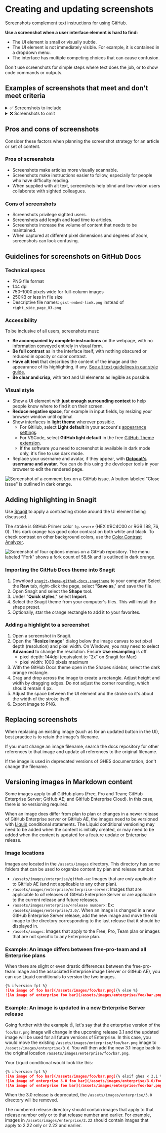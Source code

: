 # Creating and updating screenshots

Screenshots complement text instructions for using GitHub. 

**Use a screenshot when a user interface element is hard to find:** 

- The UI element is small or visually subtle.
- The UI element is not immediately visible. For example, it is contained in a dropdown menu.
- The interface has multiple competing choices that can cause confusion.

Don't use screenshots for simple steps where text does the job, or to show code commands or outputs.

## Examples of screenshots that meet and don't meet criteria

<details>

<summary>✅ Screenshots to include</summary>

- [The UI element is small or visually subtle](#the-ui-element-is-small-or-visually-subtle)
- [The UI element is not immediately visible](#the-ui-element-is-not-immediately-visible)
- [The interface has multiple choices that can cause confusion](#the-interface-has-multiple-choices-that-can-cause-confusion)

### The UI element is small or visually subtle

The edit button for a repository's social media preview image is small and visually unobtrusive. It may be hard to find in the sea of repository settings.

The screenshot is helpful to locate the button, as well as to understand the options it presents.

As a bonus, the screenshot gives a visual reference for the aspect ratio required.

![Screenshot of an article showing text instructions and a UI screenshot for editing a social media image on a GitHub repository.](./images/screenshot-yes-social-preview.png)

### The UI element is not immediately visible

Options to clone a gist are contained under a dropdown menu labeled "Embed."

The screenshot is helpful to locate the correct option in the menu, which is not visible until the dropdown is opened.

![Screenshot of an article showing instructions and a UI screenshot for cloning a gist on GitHub.](./images/screenshot-yes-clone-gist.png)

### The interface has multiple choices that can cause confusion

There are fully three settings options on a repository page: the repository settings menu itself, the floating gear icon by "About" to edit repository info, and the account settings accessed via the profile picture.

The screenshot is helpful to find the correct option.

![Screenshot of an article showing instructions and a UI screenshot for locating the Settings page in a GitHub repository.](./images/screenshot-yes-repository-settings.png)

</details>

<details>

<summary>❌ Screenshots to omit</summary>

- [The UI element is easy to find](#the-ui-element-is-easy-to-find)
- [The UI has few, straightforward choices](#the-ui-has-few-straightforward-choices)

### The UI element is easy to find

GitHub's "Create repository" button is visually prominent through size, color, and placement. There are few duelling choices.

Text instructions are adequate to help the user complete the step.

![Screenshot of an article showing instructions and a UI screenshot for the final step in creating a new repository on GitHub.](./images/screenshot-no-create-repository.png)

### The UI has few, straightforward choices

Simple and straightforward options, such as checking or unchecking a box, do not need a visual support.

Text instructions are adequate to help the user complete the step.

There are also two accessibility implications of including the full sentence of text below the checkbox in the screenshot:

1. It's hard to read for low-sighted users because it's small and not as crisp as HTML text.
2. A person using a screen reader won't have access to the information, because it will not fit within alt text character limits. Including the text in the instructions would remedy this, but be unnecessarily wordy.

![Screenshot of an article showing instructions and a UI screenshot for requiring GitHub contributors to sign off on web-based commits.](./images/screenshot-no-require-signoff.png)

</details>

## Pros and cons of screenshots

Consider these factors when planning the screenshot strategy for an article or set of content.

### Pros of screenshots

- Screenshots make articles more visually scannable.
- Screenshots make instructions easier to follow, especially for people who have difficulty reading.
- When supplied with alt text, screenshots help blind and low-vision users collaborate with sighted colleagues.

### Cons of screenshots

- Screenshots privilege sighted users.
- Screenshots add length and load time to articles.
- Screenshots increase the volume of content that needs to be maintained.
- When captured at different pixel dimensions and degrees of zoom, screenshots can look confusing.

## Guidelines for screenshots on GitHub Docs

### Technical specs

- PNG file format
- 144 dpi
- 750–1000 pixels wide for full-column images
- 250KB or less in file size
- Descriptive file names: `gist-embed-link.png` instead of `right_side_page_03.png`

### Accessibility

To be inclusive of all users, screenshots must:

- **Be accompanied by complete instructions** on the webpage, with no information conveyed entirely in visual form.
- **Be full contrast** as in the interface itself, with nothing obscured or reduced in opacity or color contrast.
- **Have alt text** that describes the content of the image and the appearance of its highlighting, if any. [See alt text guidelines in our style guide.](./content-style-guide.md#alt-text)
- **Be clear and crisp**, with text and UI elements as legible as possible.

### Visual style

- Show a UI element with **just enough surrounding context** to help people know where to find it on their screen.
- **Reduce negative space**, for example in input fields, by resizing your browser window until optimal.
- Show interfaces in **light theme** wherever possible.
  - For GitHub, select **Light default** in your account's [appearance settings](https://github.com/settings/appearance).
  - For VSCode, select **GitHub light default** in the free [GitHub Theme extension](https://marketplace.visualstudio.com/items?itemName=GitHub.github-vscode-theme).
  - If the software you need to screenshot is available in dark mode only, it's fine to use dark mode.
- Replace your username and avatar, if they appear, with **[Octocat's](https://github.com/octocat) username and avatar**. You can do this using the developer tools in your browser to edit the rendered page.

 ![Screenshot of a comment box on a GitHub issue. A button labeled "Close issue" is outlined in dark orange.](./images/issue-comment-close-button.png)

## Adding highlighting in Snagit

Use [Snagit](https://www.techsmith.com/screen-capture.html) to apply a contrasting stroke around the UI element being discussed.

The stroke is GitHub Primer color `fg.severe` (HEX #BC4C00 or RGB 188, 76, 0). This dark orange has good color contrast on both white and black. To check contrast on other background colors, use the [Color Contrast Analyzer](https://www.tpgi.com/color-contrast-checker/).

![Screenshot of four options menus on a GitHub repository. The menu labeled "Fork" shows a fork count of 58.5k and is outlined in dark orange.](./images/repository-fork-button.png)

### Importing the GitHub Docs theme into Snagit

1. Download [`snagit-theme-github-docs.snagtheme`](./images/snagit-theme-github-docs.snagtheme) to your computer. Select the **Raw** tab, right-click the page, select "**Save as**," and save the file.
2. Open Snagit and select the **Shape** tool.
3. Under "**Quick styles**," select **Import**.
4. Select the Snagit theme from your computer's files. This will install the shape preset.
5. Optionally, star the orange rectangle to add it to your favorites.

### Adding a highlight to a screenshot

1. Open a screenshot in Snagit.
2. Open the "**Resize image**" dialog below the image canvas to set pixel depth (resolution) and pixel width. On Windows, you may need to select **Advanced** to change the resolution. Ensure **Use resampling** is off.
   - pixel depth: 144dpi (equivalent to "2x" on Snagit for Mac)
   - pixel width: 1000 pixels maximum
3. With the GitHub Docs theme open in the Shapes sidebar, select the dark orange rectangle.
4. Drag and drop across the image to create a rectangle. Adjust height and width by dragging edges. Do not adjust the corner rounding, which should remain 4 px.
5. Adjust the space between the UI element and the stroke so it's about the width of the stroke itself.
6. Export image to PNG.

## Replacing screenshots

When replacing an existing image (such as for an updated button in the UI), best practice is to retain the image's filename.

If you must change an image filename, search the docs repository for other references to that image and update all references to the original filename.

If the image is used in deprecated versions of GHES documentation, don't change the filename.
  
## Versioning images in Markdown content

Some images apply to all GitHub plans (Free, Pro and Team; GitHub Enterprise Server; GitHub AE; and GitHub Enterprise Cloud). In this case, there is no versioning required.

When an image does differ from plan to plan or changes in a newer release of GitHub Enterprise server or GitHub AE, the images need to be versioned with [Liquid](liquid-helpers.md) conditional statements. The Liquid conditional versioning may need to be added when the content is initially created, or may need to be added when the content is updated for a feature update or Enterprise release.

### Image locations

Images are located in the `/assets/images` directory. This directory has some folders that can be used to organize content by plan and release number.

- `/assets/images/enterprise/github-ae`: Images that are _only_ applicable to GitHub AE (and not applicable to any other plan).
- `/assets/images/enterprise/enterprise-server`: Images that are applicable to _all_ releases of GitHub Enterprise Server or are applicable to the current release and future releases.
- `/assets/images/enterprise/<release number>`: Ex: `/assets/images/enterprise/3.0/`. When an image is changed in a new GitHub Enterprise Server release, add the new image and move the old image to the directory corresponding to the last release that it should be displayed in.
- `/assets/images`: Images that apply to the Free, Pro, Team plan or images that are not specific to any Enterprise plan.

### Example: An image differs between free-pro-team and all Enterprise plans

When there are slight or even drastic differences between the free-pro-team image and the associated Enterprise image (Server or GitHub AE), you can use Liquid conditionals to version the two images.

```markdown
{% ifversion fpt %}
![An image of foo bar](/assets/images/foo/bar.png){% else %}
![An image of enterprise foo bar](/assets/images/enterprise/foo/bar.png){% endif %}
```

### Example: An image is updated in a new Enterprise Server release

Going further with the example ☝️, let's say that the enterprise version of the `foo/bar.png` image will change in the upcoming release 3.1 and the updated image will be used for all future versions of Enterprise. In this case, you would move the existing `/assets/images/enterprise/foo/bar.png` image to `/assets/images/enterprise/3.0`. You will then add the new 3.1 image back to the original location `/assets/images/enterprise/foo/bar.png`.

Your Liquid conditional would look like this:

```markdown
{% ifversion fpt %}
![An image of foo bar](/assets/images/foo/bar.png){% elsif ghes < 3.1 %}
![An image of enterprise 3.0 foo bar](/assets/images/enterprise/3.0/foo/bar.png){% else %}
![An image of enterprise foo bar](/assets/images/enterprise/foo/bar.png){% endif %}
```

When the 3.0 release is deprecated, the `/assets/images/enterprise/3.0` directory will be removed. 

The numbered release directory should contain images that apply to that release number only or to that release number and earlier. For example, images in `/assets/images/enterprise/2.22` should contain images that apply to 2.22 only or 2.22 and earlier.
